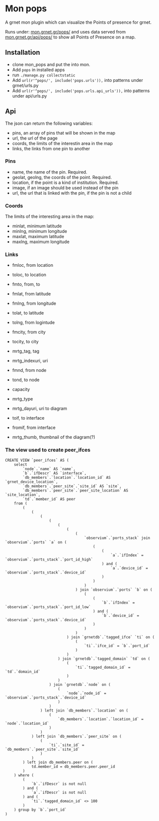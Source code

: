 # Mon pops
A grnet mon plugin which can visualize the Points of presence
for grnet.

Runs under:
[mon.grnet.gr/pops/](https://mon.grnet.gr/pops/) and uses data served from
[mon.grnet.gr/api/pops/](https://mon.grnet.gr/api/pops/) to show all Points of
Presence on a map.


## Installation
- clone mon_pops and put the into mon.
- Add `pops` in installed apps
- run `./manage.py collectstatic`
- Add `url(r'^pops/', include('pops.urls')),` into patterns under grnet/urls.py
- Add `url(r'^pops/', include('pops.urls.api_urls')),` into patterns under api/urls.py


## Api
The json can return the following variables:

- pins, an array of pins that will be shown in the map
- url, the url of the page
- coords, the limits of the interestin area in the map
- links, the links from one pin to another

### Pins
- name, the name of the pin. Required.
- geolat, geolng, the coords of the point. Required.
- location, if the point is a kind of institution. Required.
- image, if an image should be used instead of the pin
- url, the url that is linked with the pin, if the pin is not a child

### Coords
The limits of the interesting area in the map:

- minlat, minimum latitude
- minlng, minimum longitude
- maxlat, maximum latitude
- maxlng, maximum longitude


### Links

- fmloc, from location
- toloc, to location

- fmto, from, to

- fmlat, from latitude
- fmlng, from longitude
- tolat, to latitude
- tolng, from logintude

- fmcity, from city
- tocity, to city

- mrtg_tag, tag
- mrtg_indexuri, uri

- fmnd, from node
- tond, to node

- capacity

- mrtg_type
- mrtg_dayuri, uri to diagram

- toif, to interface
- fromif, from interface

- mrtg_thumb, thumbnail of the diagram(?)


### The view used to create peer_ifces
	CREATE VIEW `peer_ifces` AS (
	    select
	        `node`.`name` AS `name`,
	        `b`.`ifDescr` AS `interface`,
	        `db_members`.`location`.`location_id` AS `grnet_device_location`,
	        `db_members`.`peer_site`.`site_id` AS `site`,
	        `db_members`.`peer_site`.`peer_site_location` AS `site_location`,
	        `td`.`member_id` AS peer
	    from (
	        (
	            (
	                (
	                    (
	                        (
	                            (
	                                (
	                                    `observium`.`ports_stack` join `observium`.`ports` `a` on (
	                                        (
	                                            (
	                                                `a`.`ifIndex` = `observium`.`ports_stack`.`port_id_high`
	                                            ) and (
	                                                `a`.`device_id` = `observium`.`ports_stack`.`device_id`
	                                            )
	                                        )
	                                    )
	                                ) join `observium`.`ports` `b` on (
	                                    (
	                                        (
	                                            `b`.`ifIndex` = `observium`.`ports_stack`.`port_id_low`
	                                        ) and (
	                                            `b`.`device_id` = `observium`.`ports_stack`.`device_id`
	                                        )
	                                    )
	                                )
	                            ) join `grnetdb`.`tagged_ifce` `ti` on (
	                                (
	                                    `ti`.`ifce_id` = `b`.`port_id`
	                                )
	                            )
	                        ) join `grnetdb`.`tagged_domain` `td` on (
	                            (
	                                `ti`.`tagged_domain_id` = `td`.`domain_id`
	                            )
	                        )
	                    ) join `grnetdb`.`node` on (
	                        (
	                            `node`.`node_id` = `observium`.`ports_stack`.`device_id`
	                        )
	                    )
	                ) left join `db_members`.`location` on (
	                    (
	                        `db_members`.`location`.`location_id` = `node`.`location_id`
	                    )
	                )
	            ) left join `db_members`.`peer_site` on (
	                (
	                    `ti`.`site_id` = `db_members`.`peer_site`.`site_id`
	                )
	            )
	        ) left join db_members.peer on (
	            td.member_id = db_members.peer.peer_id
	        )
	    ) where (
	        (
	            `b`.`ifDescr` is not null
	        ) and (
	            `a`.`ifDescr` is not null
	        ) and (
	            `ti`.`tagged_domain_id` <> 100
	        )
	    ) group by `b`.`port_id`
	)
